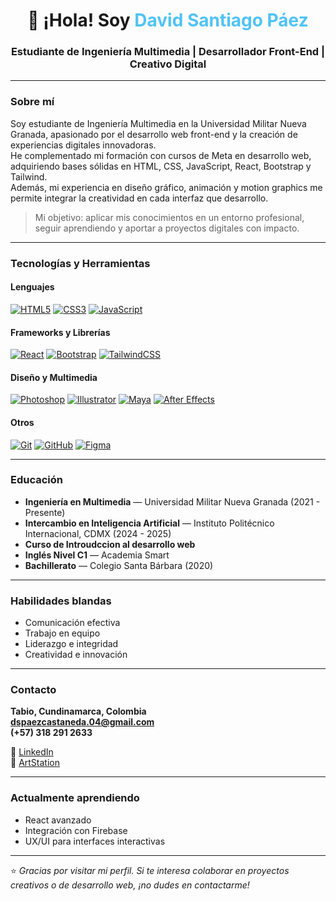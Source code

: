 <!-- 🌟 README de presentación personal en GitHub -->

<h1 align="center">👋 ¡Hola! Soy <span style="color:#4FC3F7;">David Santiago Páez</span></h1>
<h3 align="center"> Estudiante de Ingeniería Multimedia | Desarrollador Front-End | Creativo Digital</h3>

---

### Sobre mí

Soy estudiante de Ingeniería Multimedia en la Universidad Militar Nueva Granada, apasionado por el desarrollo web front-end y la creación de experiencias digitales innovadoras.  
He complementado mi formación con cursos de Meta en desarrollo web, adquiriendo bases sólidas en HTML, CSS, JavaScript, React, Bootstrap y Tailwind.  
Además, mi experiencia en diseño gráfico, animación y motion graphics me permite integrar la creatividad en cada interfaz que desarrollo.  

> Mi objetivo: aplicar mis conocimientos en un entorno profesional, seguir aprendiendo y aportar a proyectos digitales con impacto.

---

### Tecnologías y Herramientas

#### Lenguajes
[![HTML5](https://img.shields.io/badge/HTML5-E34F26?style=for-the-badge&logo=html5&logoColor=white)](https://developer.mozilla.org/docs/Web/HTML)
[![CSS3](https://img.shields.io/badge/CSS3-1572B6?style=for-the-badge&logo=css3&logoColor=white)](https://developer.mozilla.org/docs/Web/CSS)
[![JavaScript](https://img.shields.io/badge/JavaScript-F7DF1E?style=for-the-badge&logo=javascript&logoColor=black)](https://developer.mozilla.org/docs/Web/JavaScript)

#### Frameworks y Librerías
[![React](https://img.shields.io/badge/React-20232A?style=for-the-badge&logo=react&logoColor=61DAFB)](https://react.dev/)
[![Bootstrap](https://img.shields.io/badge/Bootstrap-7952B3?style=for-the-badge&logo=bootstrap&logoColor=white)](https://getbootstrap.com/)
[![TailwindCSS](https://img.shields.io/badge/TailwindCSS-38B2AC?style=for-the-badge&logo=tailwind-css&logoColor=white)](https://tailwindcss.com/)

#### Diseño y Multimedia
[![Photoshop](https://img.shields.io/badge/Photoshop-31A8FF?style=for-the-badge&logo=adobephotoshop&logoColor=white)](https://www.adobe.com/products/photoshop.html)
[![Illustrator](https://img.shields.io/badge/Illustrator-FF9A00?style=for-the-badge&logo=adobeillustrator&logoColor=white)](https://www.adobe.com/products/illustrator.html)
[![Maya](https://img.shields.io/badge/Maya-00BFFF?style=for-the-badge&logo=autodesk&logoColor=white)](https://www.autodesk.com/products/maya/overview)
[![After Effects](https://img.shields.io/badge/After%20Effects-9999FF?style=for-the-badge&logo=adobeaftereffects&logoColor=white)](https://www.adobe.com/products/aftereffects.html)

#### Otros
[![Git](https://img.shields.io/badge/Git-F05033?style=for-the-badge&logo=git&logoColor=white)](https://git-scm.com/)
[![GitHub](https://img.shields.io/badge/GitHub-181717?style=for-the-badge&logo=github&logoColor=white)](https://github.com/)
[![Figma](https://img.shields.io/badge/Figma-F24E1E?style=for-the-badge&logo=figma&logoColor=white)](https://www.figma.com/)


---

### Educación

-  **Ingeniería en Multimedia** — Universidad Militar Nueva Granada (2021 - Presente)  
-  **Intercambio en Inteligencia Artificial** — Instituto Politécnico Internacional, CDMX (2024 - 2025)
-  **Curso de Introudccion al desarrollo web**
-  **Inglés Nivel C1** — Academia Smart  
-  **Bachillerato** — Colegio Santa Bárbara (2020)

---

### Habilidades blandas

-  Comunicación efectiva  
-  Trabajo en equipo  
-  Liderazgo e integridad  
-  Creatividad e innovación  

---

### Contacto

 **Tabio, Cundinamarca, Colombia**  
 **dspaezcastaneda.04@gmail.com**  
 **(+57) 318 291 2633**  

🔗 [LinkedIn](https://www.linkedin.com/in/david-santiago-paez-789b1b311)  
🎨 [ArtStation](https://www.artstation.com/davidpaez_animator)

---

### Actualmente aprendiendo
- React avanzado  
- Integración con Firebase   
- UX/UI para interfaces interactivas  

---

⭐️ *Gracias por visitar mi perfil. Si te interesa colaborar en proyectos creativos o de desarrollo web, ¡no dudes en contactarme!*  
